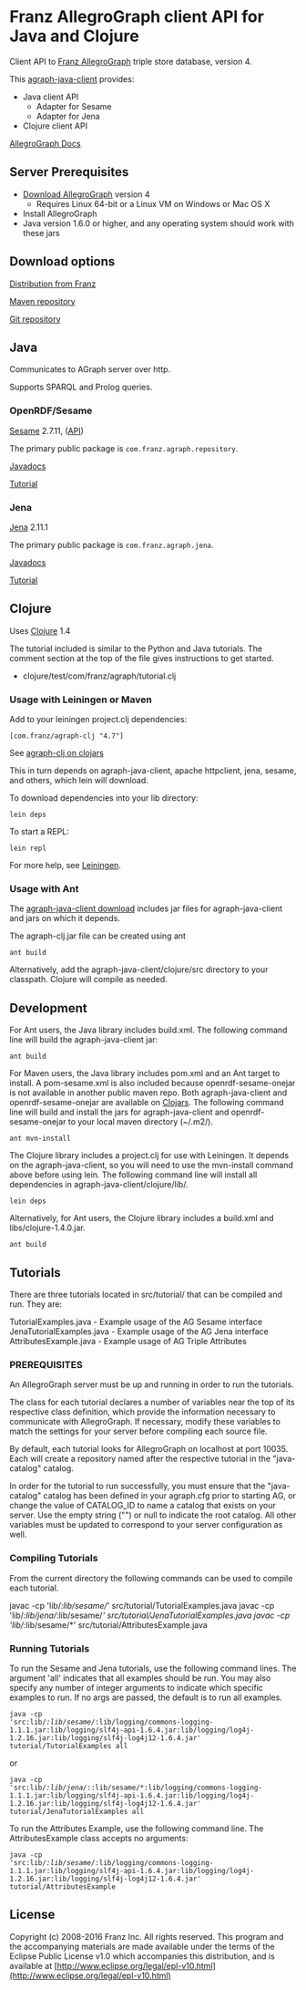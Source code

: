 # Franz AllegroGraph client API for Java and Clojure

Client API to [Franz AllegroGraph](http://franz.com/agraph/)
triple store database, version 4.

This [agraph-java-client](http://github.com/franzinc/agraph-java-client) provides:

* Java client API
  * Adapter for Sesame
  * Adapter for Jena
* Clojure client API

[AllegroGraph Docs](http://franz.com/agraph/support/documentation/current/)


## Server Prerequisites

* [Download AllegroGraph](http://franz.com/agraph/downloads/)
  version 4
  * Requires Linux 64-bit or a Linux VM on Windows or Mac OS X
* Install AllegroGraph
* Java version 1.6.0 or higher, and any operating system should work
  with these jars


## Download options

[Distribution from Franz](http://franz.com/agraph/allegrograph/clients.lhtml)

[Maven repository](http://clojars.org/groups/com.franz)

[Git repository](http://github.com/franzinc/agraph-java-client)


## Java

Communicates to AGraph server over http.

Supports SPARQL and Prolog queries.


### OpenRDF/Sesame

[Sesame](http://www.rdf4j.org/) 2.7.11,
([API](http://rdf4j.org/sesame/2.7/apidocs/))

The primary public package is
<code>com.franz.agraph.repository</code>.

[Javadocs](http://franz.com/agraph/support/documentation/current/javadoc/index.html)

[Tutorial](http://franz.com/agraph/support/documentation/current/java-tutorial/java-tutorial.html)


### Jena

[Jena](http://jena.apache.org/) 2.11.1

The primary public package is <code>com.franz.agraph.jena</code>.

[Javadocs](http://franz.com/agraph/support/documentation/current/javadoc/index.html)

[Tutorial](http://franz.com/agraph/support/documentation/current/java-tutorial/jena-tutorial.html)


## Clojure

Uses [Clojure](http://clojure.org) 1.4

The tutorial included is similar to the Python and Java tutorials.
The comment section at the top of the file gives instructions to get
started.

* clojure/test/com/franz/agraph/tutorial.clj


### Usage with Leiningen or Maven

Add to your leiningen project.clj dependencies:

    [com.franz/agraph-clj "4.7"]

See [agraph-clj on clojars](http://clojars.org/com.franz/agraph-clj)

This in turn depends on agraph-java-client, apache httpclient, jena,
sesame, and others, which lein will download.

To download dependencies into your lib directory:

    lein deps

To start a REPL:

    lein repl

For more help, see
[Leiningen](http://github.com/technomancy/leiningen/tree/stable).


### Usage with Ant

The [agraph-java-client
download](http://franz.com/agraph/allegrograph/clients.lhtml)
includes jar files for agraph-java-client and jars on which it depends.

The agraph-clj.jar file can be created using ant

    ant build

Alternatively, add the agraph-java-client/clojure/src directory to
your classpath. Clojure will compile as needed.


## Development

For Ant users, the Java library includes build.xml. The following
command line will build the agraph-java-client jar:

    ant build

For Maven users, the Java library includes pom.xml and an Ant target
to install. A pom-sesame.xml is also included because
openrdf-sesame-onejar is not available in another public maven repo.
Both agraph-java-client and openrdf-sesame-onejar are available
on [Clojars](http://clojars.org/groups/com.franz).
The following command line will build and install the jars for
agraph-java-client and openrdf-sesame-onejar to your local maven
directory (~/.m2/).

    ant mvn-install

The Clojure library includes a project.clj for use with Leiningen.
It depends on the agraph-java-client, so you will need to use the
mvn-install command above before using lein. The following command
line will install all dependencies in agraph-java-client/clojure/lib/.

    lein deps

Alternatively, for Ant users, the Clojure library includes a
build.xml and libs/clojure-1.4.0.jar.

    ant build


## Tutorials

There are three tutorials located in src/tutorial/ that can be
compiled and run. They are:

  TutorialExamples.java     - Example usage of the AG Sesame interface
  JenaTutorialExamples.java - Example usage of the AG Jena interface
  AttributesExample.java    - Example usage of AG Triple Attributes

### PREREQUISITES

An AllegroGraph server must be up and running in order to run the
tutorials.

The class for each tutorial declares a number of variables near the
top of its respective class definition, which provide the
information necessary to communicate with AllegroGraph. If necessary,
modify these variables to match the settings for your server before
compiling each source file.

By default, each tutorial looks for AllegroGraph on localhost at port
10035. Each will create a repository named after the respective
tutorial in the "java-catalog" catalog.

In order for the tutorial to run successfully, you must ensure that
the "java-catalog" catalog has been defined in your agraph.cfg prior
to starting AG, or change the value of CATALOG_ID to name a catalog
that exists on your server. Use the empty string ("") or null to
indicate the root catalog. All other variables must be updated to
correspond to your server configuration as well.


### Compiling Tutorials

From the current directory the following commands can be used to compile each tutorial.

  javac -cp 'lib/*:lib/sesame/*' src/tutorial/TutorialExamples.java
  javac -cp 'lib/*:lib/jena/*:lib/sesame/*' src/tutorial/JenaTutorialExamples.java 
  javac -cp 'lib/*:lib/sesame/*' src/tutorial/AttributesExample.java


### Running Tutorials

To run the Sesame and Jena tutorials, use the following command
lines. The argument 'all' indicates that all examples should be
run. You may also specify any number of integer arguments to indicate
which specific examples to run. If no args are passed, the default is
to run all examples.

<code>java -cp 'src:lib/*:lib/sesame/*:lib/logging/commons-logging-1.1.1.jar:lib/logging/slf4j-api-1.6.4.jar:lib/logging/log4j-1.2.16.jar:lib/logging/slf4j-log4j12-1.6.4.jar' tutorial/TutorialExamples all</code>

or 

<code>java -cp 'src:lib/*:lib/jena/*::lib/sesame/*:lib/logging/commons-logging-1.1.1.jar:lib/logging/slf4j-api-1.6.4.jar:lib/logging/log4j-1.2.16.jar:lib/logging/slf4j-log4j12-1.6.4.jar' tutorial/JenaTutorialExamples all</code>


To run the Attributes Example, use the following command line. The AttributesExample class accepts no arguments:

<code>java -cp 'src:lib/*:lib/sesame/*:lib/logging/commons-logging-1.1.1.jar:lib/logging/slf4j-api-1.6.4.jar:lib/logging/log4j-1.2.16.jar:lib/logging/slf4j-log4j12-1.6.4.jar' tutorial/AttributesExample</code>


## License

Copyright (c) 2008-2016 Franz Inc.
All rights reserved. This program and the accompanying materials
are made available under the terms of the Eclipse Public License v1.0
which accompanies this distribution, and is available at
[http://www.eclipse.org/legal/epl-v10.html](http://www.eclipse.org/legal/epl-v10.html)

